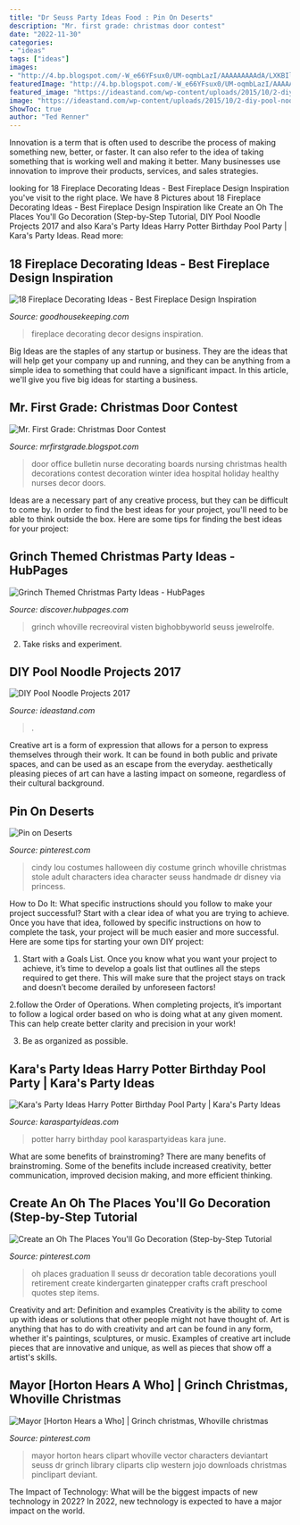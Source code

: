 ```yaml
---
title: "Dr Seuss Party Ideas Food : Pin On Deserts"
description: "Mr. first grade: christmas door contest"
date: "2022-11-30"
categories:
- "ideas"
tags: ["ideas"]
images:
- "http://4.bp.blogspot.com/-W_e66YFsux0/UM-oqmbLazI/AAAAAAAAAdA/LXKBIl8LKVI/s1600/IMG_3749.jpg"
featuredImage: "http://4.bp.blogspot.com/-W_e66YFsux0/UM-oqmbLazI/AAAAAAAAAdA/LXKBIl8LKVI/s1600/IMG_3749.jpg"
featured_image: "https://ideastand.com/wp-content/uploads/2015/10/2-diy-pool-noodle-projects.jpg"
image: "https://ideastand.com/wp-content/uploads/2015/10/2-diy-pool-noodle-projects.jpg"
ShowToc: true
author: "Ted Renner"
---
```



Innovation is a term that is often used to describe the process of making something new, better, or faster. It can also refer to the idea of taking something that is working well and making it better. Many businesses use innovation to improve their products, services, and sales strategies.

	

		
looking for 18 Fireplace Decorating Ideas - Best Fireplace Design Inspiration you've visit to the right place. We have 8 Pictures about 18 Fireplace Decorating Ideas - Best Fireplace Design Inspiration like Create an Oh The Places You&#039;ll Go Decoration (Step-by-Step Tutorial, DIY Pool Noodle Projects 2017 and also Kara&#039;s Party Ideas Harry Potter Birthday Pool Party | Kara&#039;s Party Ideas. Read more:
		
    
## 18 Fireplace Decorating Ideas - Best Fireplace Design Inspiration

<img loading=lazy src="http://ghk.h-cdn.co/assets/17/40/fireplace-basket.jpg" onerror="this.onerror=null;this.src='https://tse4.mm.bing.net/th?id=OIP.M7cYW20pBoXVvD1lSQj3ZwHaLH&amp;pid=15.1';" alt="18 Fireplace Decorating Ideas - Best Fireplace Design Inspiration">

_Source: goodhousekeeping.com_

>fireplace decorating decor designs inspiration. 

	

Big Ideas are the staples of any startup or business. They are the ideas that will help get your company up and running, and they can be anything from a simple idea to something that could have a significant impact. In this article, we'll give you five big ideas for starting a business.

    
## Mr. First Grade: Christmas Door Contest

<img loading=lazy src="http://4.bp.blogspot.com/-W_e66YFsux0/UM-oqmbLazI/AAAAAAAAAdA/LXKBIl8LKVI/s1600/IMG_3749.jpg" onerror="this.onerror=null;this.src='https://tse2.mm.bing.net/th?id=OIP.HpxTvYTqHgNYbRGFs7X3NQHaJ6&amp;pid=15.1';" alt="Mr. First Grade: Christmas Door Contest">

_Source: mrfirstgrade.blogspot.com_

>door office bulletin nurse decorating boards nursing christmas health decorations contest decoration winter idea hospital holiday healthy nurses decor doors. 

	

Ideas are a necessary part of any creative process, but they can be difficult to come by. In order to find the best ideas for your project, you'll need to be able to think outside the box. Here are some tips for finding the best ideas for your project: 

    
## Grinch Themed Christmas Party Ideas - HubPages

<img loading=lazy src="https://images.saymedia-content.com/.image/c_limit%2Ccs_srgb%2Cfl_progressive%2Cq_auto:good%2Cw_700/MTc2Mjg2MDA3NjM2ODYyMTQy/grinch-themed-christmas-party-ideas.jpg" onerror="this.onerror=null;this.src='https://tse4.mm.bing.net/th?id=OIP.Y1HILTikAukAOolW7362dwHaLH&amp;pid=15.1';" alt="Grinch Themed Christmas Party Ideas - HubPages">

_Source: discover.hubpages.com_

>grinch whoville recreoviral visten bighobbyworld seuss jewelrolfe. 

	

2. Take risks and experiment.

    
## DIY Pool Noodle Projects 2017

<img loading=lazy src="https://ideastand.com/wp-content/uploads/2015/10/2-diy-pool-noodle-projects.jpg" onerror="this.onerror=null;this.src='https://tse4.mm.bing.net/th?id=OIP.Rz_MzfZOWK_1caXLs-otaAHaLG&amp;pid=15.1';" alt="DIY Pool Noodle Projects 2017">

_Source: ideastand.com_

>. 

	

Creative art is a form of expression that allows for a person to express themselves through their work. It can be found in both public and private spaces, and can be used as an escape from the everyday. aesthetically pleasing pieces of art can have a lasting impact on someone, regardless of their cultural background.

    
## Pin On Deserts

<img loading=lazy src="https://i.pinimg.com/736x/54/f2/4d/54f24d88457eec7af096a6ab85503a77--whoville-costumes-dr-seuss-costumes.jpg" onerror="this.onerror=null;this.src='https://tse1.mm.bing.net/th?id=OIP.x7U0WLQDoSgPtXrYz3eMKQHaLH&amp;pid=15.1';" alt="Pin on Deserts">

_Source: pinterest.com_

>cindy lou costumes halloween diy costume grinch whoville christmas stole adult characters idea character seuss handmade dr disney via princess. 

	

How to Do It: What specific instructions should you follow to make your project successful?
Start with a clear idea of what you are trying to achieve. Once you have that idea, followed by specific instructions on how to complete the task, your project will be much easier and more successful. Here are some tips for starting your own DIY project:
1. Start with a Goals List. Once you know what you want your project to achieve, it’s time to develop a goals list that outlines all the steps required to get there. This will make sure that the project stays on track and doesn’t become derailed by unforeseen factors!

2.follow the Order of Operations. When completing projects, it’s important to follow a logical order based on who is doing what at any given moment. This can help create better clarity and precision in your work!

3. Be as organized as possible.

    
## Kara&#039;s Party Ideas Harry Potter Birthday Pool Party | Kara&#039;s Party Ideas

<img loading=lazy src="http://karaspartyideas.com/wp-content/uploads/2018/06/Harry-Potter-Birthday-Pool-Party-via-Kara_s-Party-Ideas-KarasPartyIdeas.com_.png" onerror="this.onerror=null;this.src='https://tse3.mm.bing.net/th?id=OIP.91OO2F6P4DbUBV-1bCXLHAHaLH&amp;pid=15.1';" alt="Kara&#039;s Party Ideas Harry Potter Birthday Pool Party | Kara&#039;s Party Ideas">

_Source: karaspartyideas.com_

>potter harry birthday pool karaspartyideas kara june. 

	

What are some benefits of brainstroming?
There are many benefits of brainstroming. Some of the benefits include increased creativity, better communication, improved decision making, and more efficient thinking.

    
## Create An Oh The Places You&#039;ll Go Decoration (Step-by-Step Tutorial

<img loading=lazy src="https://i.pinimg.com/originals/84/9e/e4/849ee44bd98a85bd281bd12c8c6bdbfb.jpg" onerror="this.onerror=null;this.src='https://tse1.mm.bing.net/th?id=OIP.BDlUnRw1ka6UZNOOmNL4fAHaLR&amp;pid=15.1';" alt="Create an Oh The Places You&#039;ll Go Decoration (Step-by-Step Tutorial">

_Source: pinterest.com_

>oh places graduation ll seuss dr decoration table decorations youll retirement create kindergarten ginatepper crafts craft preschool quotes step items. 

	

Creativity and art: Definition and examples
Creativity is the ability to come up with ideas or solutions that other people might not have thought of. Art is anything that has to do with creativity and art can be found in any form, whether it's paintings, sculptures, or music. Examples of creative art include pieces that are innovative and unique, as well as pieces that show off a artist's skills.

    
## Mayor [Horton Hears A Who] | Grinch Christmas, Whoville Christmas

<img loading=lazy src="https://i.pinimg.com/736x/4d/8f/19/4d8f19e3b52b25035d2875e8d42e4f4b--horton-hears-a-who-sisal.jpg" onerror="this.onerror=null;this.src='https://tse4.mm.bing.net/th?id=OIP.qkLciQCnYpQdGimgWcdJDgHaKX&amp;pid=15.1';" alt="Mayor [Horton Hears a Who] | Grinch christmas, Whoville christmas">

_Source: pinterest.com_

>mayor horton hears clipart whoville vector characters deviantart seuss dr grinch library cliparts clip western jojo downloads christmas pinclipart deviant. 

	

The Impact of Technology: What will be the biggest impacts of new technology in 2022?
In 2022, new technology is expected to have a major impact on the world.

